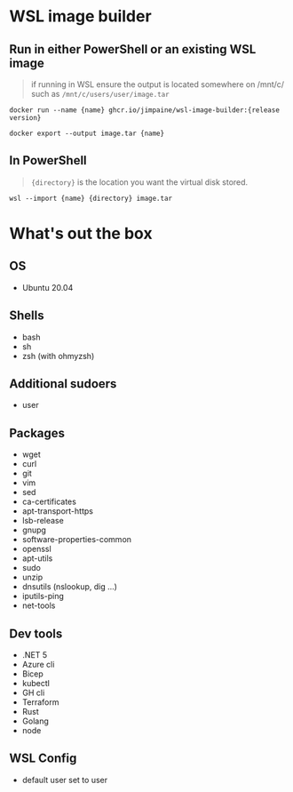 # WSL image builder

## Run in either PowerShell or an existing WSL image

> if running in WSL ensure the output is located somewhere on /mnt/c/ such as `/mnt/c/users/user/image.tar`

```
docker run --name {name} ghcr.io/jimpaine/wsl-image-builder:{release version}

docker export --output image.tar {name}
```

## In PowerShell

> `{directory}` is the location you want the virtual disk stored.

```
wsl --import {name} {directory} image.tar
```

# What's out the box

## OS
 - Ubuntu 20.04

## Shells
- bash
- sh
- zsh (with ohmyzsh)

## Additional sudoers
- user

## Packages
- wget
- curl
- git
- vim
- sed
- ca-certificates
- apt-transport-https
- lsb-release
- gnupg
- software-properties-common
- openssl
- apt-utils
- sudo
- unzip
- dnsutils (nslookup, dig ...)
- iputils-ping
- net-tools

## Dev tools
- .NET 5
- Azure cli
- Bicep
- kubectl
- GH cli
- Terraform
- Rust
- Golang
- node

## WSL Config
- default user set to user
